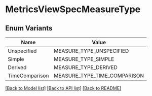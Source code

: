 # MetricsViewSpecMeasureType

## Enum Variants

| Name | Value |
|---- | -----|
| Unspecified | MEASURE_TYPE_UNSPECIFIED |
| Simple | MEASURE_TYPE_SIMPLE |
| Derived | MEASURE_TYPE_DERIVED |
| TimeComparison | MEASURE_TYPE_TIME_COMPARISON |


[[Back to Model list]](../README.md#documentation-for-models) [[Back to API list]](../README.md#documentation-for-api-endpoints) [[Back to README]](../README.md)


